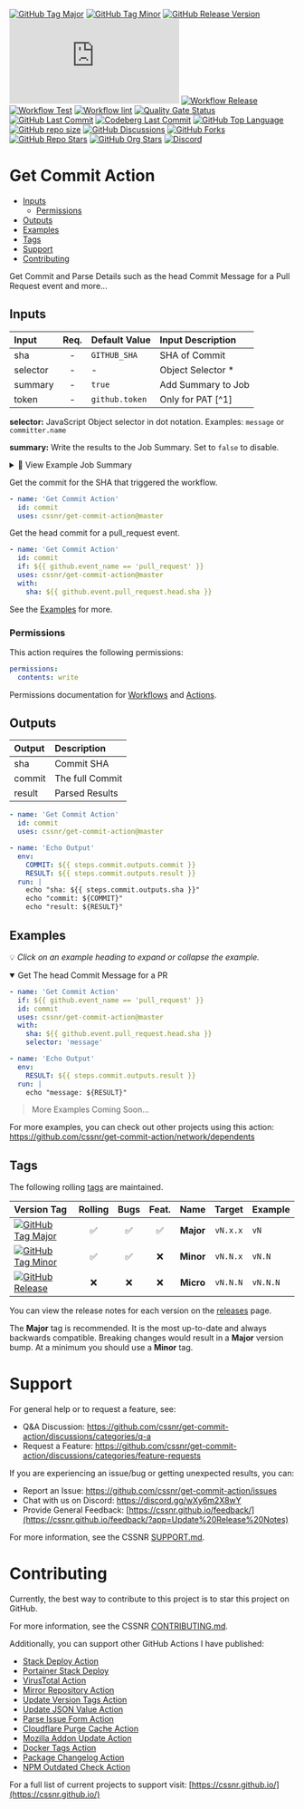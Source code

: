 [![GitHub Tag Major](https://img.shields.io/github/v/tag/cssnr/get-commit-action?sort=semver&filter=!v*.*&logo=git&logoColor=white&labelColor=585858&label=%20)](https://github.com/cssnr/get-commit-action/tags)
[![GitHub Tag Minor](https://img.shields.io/github/v/tag/cssnr/get-commit-action?sort=semver&filter=!v*.*.*&logo=git&logoColor=white&labelColor=585858&label=%20)](https://github.com/cssnr/get-commit-action/tags)
[![GitHub Release Version](https://img.shields.io/github/v/release/cssnr/get-commit-action?logo=git&logoColor=white&labelColor=585858&label=%20)](https://github.com/cssnr/get-commit-action/releases/latest)
[![GitHub Dist Size](https://img.shields.io/github/size/cssnr/get-commit-action/dist%2Findex.js?label=dist%20size)](https://github.com/cssnr/get-commit-action/blob/master/src/index.js)
[![Workflow Release](https://img.shields.io/github/actions/workflow/status/cssnr/get-commit-action/release.yaml?logo=github&label=release)](https://github.com/cssnr/get-commit-action/actions/workflows/release.yaml)
[![Workflow Test](https://img.shields.io/github/actions/workflow/status/cssnr/get-commit-action/test.yaml?logo=github&label=test)](https://github.com/cssnr/get-commit-action/actions/workflows/test.yaml)
[![Workflow lint](https://img.shields.io/github/actions/workflow/status/cssnr/get-commit-action/lint.yaml?logo=github&label=lint)](https://github.com/cssnr/get-commit-action/actions/workflows/lint.yaml)
[![Quality Gate Status](https://sonarcloud.io/api/project_badges/measure?project=smashedr_get-commit-action&metric=alert_status)](https://sonarcloud.io/summary/new_code?id=smashedr_get-commit-action)
[![GitHub Last Commit](https://img.shields.io/github/last-commit/cssnr/get-commit-action?logo=github&label=updated)](https://github.com/cssnr/get-commit-action/graphs/commit-activity)
[![Codeberg Last Commit](https://img.shields.io/gitea/last-commit/shaner/get-commit-action/master?gitea_url=https%3A%2F%2Fcodeberg.org%2F&logo=codeberg&logoColor=white&label=updated)](https://codeberg.org/shaner/get-commit-action)
[![GitHub Top Language](https://img.shields.io/github/languages/top/cssnr/get-commit-action?logo=htmx)](https://github.com/cssnr/get-commit-action)
[![GitHub repo size](https://img.shields.io/github/repo-size/cssnr/get-commit-action?logo=bookstack&logoColor=white&label=repo%20size)](https://github.com/cssnr/get-commit-action)
[![GitHub Discussions](https://img.shields.io/github/discussions/cssnr/get-commit-action)](https://github.com/cssnr/get-commit-action/discussions)
[![GitHub Forks](https://img.shields.io/github/forks/cssnr/get-commit-action?style=flat&logo=github)](https://github.com/cssnr/get-commit-action/forks)
[![GitHub Repo Stars](https://img.shields.io/github/stars/cssnr/get-commit-action?style=flat&logo=github)](https://github.com/cssnr/get-commit-action/stargazers)
[![GitHub Org Stars](https://img.shields.io/github/stars/cssnr?style=flat&logo=github&label=org%20stars)](https://cssnr.github.io/)
[![Discord](https://img.shields.io/discord/899171661457293343?logo=discord&logoColor=white&label=discord&color=7289da)](https://discord.gg/wXy6m2X8wY)

# Get Commit Action

- [Inputs](#Inputs)
  - [Permissions](#Permissions)
- [Outputs](#Outputs)
- [Examples](#Examples)
- [Tags](#Tags)
- [Support](#Support)
- [Contributing](#Contributing)

Get Commit and Parse Details such as the head Commit Message for a Pull Request event and more...

## Inputs

| Input    | Req. | Default&nbsp;Value | Input&nbsp;Description |
| :------- | :--: | :----------------- | :--------------------- |
| sha      |  -   | `GITHUB_SHA`       | SHA of Commit          |
| selector |  -   | -                  | Object Selector \*     |
| summary  |  -   | `true`             | Add Summary to Job     |
| token    |  -   | `github.token`     | Only for PAT [^1]      |

**selector:** JavaScript Object selector in dot notation.
Examples: `message` or `committer.name`

**summary:** Write the results to the Job Summary. Set to `false` to disable.

<details><summary>👀 View Example Job Summary</summary>

---

sha: [3b1a2525425924fc6a8aec772e7290770b1d9d79](https://github.com/cssnr/get-commit-action/commit/3b1a2525425924fc6a8aec772e7290770b1d9d79)

<details open><summary>Result</summary><pre lang="text"><code>Example commit message</code></pre>
</details>
<details><summary>Commit</summary><pre lang="json"><code>{
  "sha": "3b1a2525425924fc6a8aec772e7290770b1d9d79",
  "node_id": "C_kwDOONDk4toAKDNiMWEyNTI1NDI1OTI0ZmM2YThhZWM3NzJlNzI5MDc3MGIxZDlkNzk",
  "url": "https://api.github.com/repos/cssnr/get-commit-action/git/commits/3b1a2525425924fc6a8aec772e7290770b1d9d79",
  "html_url": "https://github.com/cssnr/get-commit-action/commit/3b1a2525425924fc6a8aec772e7290770b1d9d79",
  "author": {
    "name": "Shane",
    "email": "6071159+smashedr@users.noreply.github.com",
    "date": "2025-03-22T21:15:04Z"
  },
  "committer": {
    "name": "Shane",
    "email": "6071159+smashedr@users.noreply.github.com",
    "date": "2025-03-22T21:15:04Z"
  },
  "tree": {
    "sha": "233fa1ab1901899a12d8bec605dae67c7970f807",
    "url": "https://api.github.com/repos/cssnr/get-commit-action/git/trees/233fa1ab1901899a12d8bec605dae67c7970f807"
  },
  "message": "Example commit message",
  "parents": [
    {
      "sha": "51cdac1118622fd9826cdfda0955aaa569524f8a",
      "url": "https://api.github.com/repos/cssnr/get-commit-action/git/commits/51cdac1118622fd9826cdfda0955aaa569524f8a",
      "html_url": "https://github.com/cssnr/get-commit-action/commit/51cdac1118622fd9826cdfda0955aaa569524f8a"
    }
  ],
  "verification": {
    "verified": true,
    "reason": "valid",
    "signature": "-----BEGIN PGP SIGNATURE-----\n\niHUEABYKAB0WIQRXgKNZZbHv52xw4573HsvCBq6NtQUCZ98oWAAKCRD3HsvCBq6N\ntcYCAP9oCe3uBkaz33L8wZhUDW7iF9sXIibxfCeXs4LUxpIO3AD/dB2vQIuQMHbr\nZ45xy85OM87OLRM6B21OT2Cl9UhJvg8=\n=uM4E\n-----END PGP SIGNATURE-----",
    "payload": "tree 233fa1ab1901899a12d8bec605dae67c7970f807\nparent 51cdac1118622fd9826cdfda0955aaa569524f8a\nauthor Shane <6071159+smashedr@users.noreply.github.com> 1742678104 -0700\ncommitter Shane <6071159+smashedr@users.noreply.github.com> 1742678104 -0700\n\nUupdate result\n",
    "verified_at": "2025-03-22T21:14:42Z"
  }
}</code></pre>
</details>
<details><summary>Config</summary><pre lang="yaml"><code>sha: ""
selector: "message"
summary: true</code></pre>
</details>

---

</details>

Get the commit for the SHA that triggered the workflow.

```yaml
- name: 'Get Commit Action'
  id: commit
  uses: cssnr/get-commit-action@master
```

Get the head commit for a pull_request event.

```yaml
- name: 'Get Commit Action'
  id: commit
  if: ${{ github.event_name == 'pull_request' }}
  uses: cssnr/get-commit-action@master
  with:
    sha: ${{ github.event.pull_request.head.sha }}
```

See the [Examples](#Examples) for more.

### Permissions

This action requires the following permissions:

```yaml
permissions:
  contents: write
```

Permissions documentation for [Workflows](https://docs.github.com/en/actions/writing-workflows/choosing-what-your-workflow-does/controlling-permissions-for-github_token) and [Actions](https://docs.github.com/en/actions/security-for-github-actions/security-guides/automatic-token-authentication).

## Outputs

| Output | Description     |
| :----- | :-------------- |
| sha    | Commit SHA      |
| commit | The full Commit |
| result | Parsed Results  |

```yaml
- name: 'Get Commit Action'
  id: commit
  uses: cssnr/get-commit-action@master

- name: 'Echo Output'
  env:
    COMMIT: ${{ steps.commit.outputs.commit }}
    RESULT: ${{ steps.commit.outputs.result }}
  run: |
    echo "sha: ${{ steps.commit.outputs.sha }}"
    echo "commit: ${COMMIT}"
    echo "result: ${RESULT}"
```

## Examples

💡 _Click on an example heading to expand or collapse the example._

<details open><summary>Get The head Commit Message for a PR</summary>

```yaml
- name: 'Get Commit Action'
  if: ${{ github.event_name == 'pull_request' }}
  id: commit
  uses: cssnr/get-commit-action@master
  with:
    sha: ${{ github.event.pull_request.head.sha }}
    selector: 'message'

- name: 'Echo Output'
  env:
    RESULT: ${{ steps.commit.outputs.result }}
  run: |
    echo "message: ${RESULT}"
```

</details>

> More Examples Coming Soon...

For more examples, you can check out other projects using this action:  
https://github.com/cssnr/get-commit-action/network/dependents

## Tags

The following rolling [tags](https://github.com/cssnr/get-commit-action/tags) are maintained.

| Version&nbsp;Tag                                                                                                                                                                                                   | Rolling | Bugs | Feat. |   Name    |  Target  | Example  |
| :----------------------------------------------------------------------------------------------------------------------------------------------------------------------------------------------------------------- | :-----: | :--: | :---: | :-------: | :------: | :------- |
| [![GitHub Tag Major](https://img.shields.io/github/v/tag/cssnr/get-commit-action?sort=semver&filter=!v*.*&style=for-the-badge&label=%20&color=44cc10)](https://github.com/cssnr/get-commit-action/releases/latest) |   ✅    |  ✅  |  ✅   | **Major** | `vN.x.x` | `vN`     |
| [![GitHub Tag Minor](https://img.shields.io/github/v/tag/cssnr/get-commit-action?sort=semver&filter=!v*.*.*&style=for-the-badge&label=%20&color=blue)](https://github.com/cssnr/get-commit-action/releases/latest) |   ✅    |  ✅  |  ❌   | **Minor** | `vN.N.x` | `vN.N`   |
| [![GitHub Release](https://img.shields.io/github/v/release/cssnr/get-commit-action?style=for-the-badge&label=%20&color=red)](https://github.com/cssnr/get-commit-action/releases/latest)                           |   ❌    |  ❌  |  ❌   | **Micro** | `vN.N.N` | `vN.N.N` |

You can view the release notes for each version on the [releases](https://github.com/cssnr/get-commit-action/releases) page.

The **Major** tag is recommended. It is the most up-to-date and always backwards compatible.
Breaking changes would result in a **Major** version bump. At a minimum you should use a **Minor** tag.

# Support

For general help or to request a feature, see:

- Q&A Discussion: https://github.com/cssnr/get-commit-action/discussions/categories/q-a
- Request a Feature: https://github.com/cssnr/get-commit-action/discussions/categories/feature-requests

If you are experiencing an issue/bug or getting unexpected results, you can:

- Report an Issue: https://github.com/cssnr/get-commit-action/issues
- Chat with us on Discord: https://discord.gg/wXy6m2X8wY
- Provide General Feedback: [https://cssnr.github.io/feedback/](https://cssnr.github.io/feedback/?app=Update%20Release%20Notes)

For more information, see the CSSNR [SUPPORT.md](https://github.com/cssnr/.github/blob/master/.github/SUPPORT.md#support).

# Contributing

Currently, the best way to contribute to this project is to star this project on GitHub.

For more information, see the CSSNR [CONTRIBUTING.md](https://github.com/cssnr/.github/blob/master/.github/CONTRIBUTING.md#contributing).

Additionally, you can support other GitHub Actions I have published:

- [Stack Deploy Action](https://github.com/cssnr/stack-deploy-action?tab=readme-ov-file#readme)
- [Portainer Stack Deploy](https://github.com/cssnr/portainer-stack-deploy-action?tab=readme-ov-file#readme)
- [VirusTotal Action](https://github.com/cssnr/virustotal-action?tab=readme-ov-file#readme)
- [Mirror Repository Action](https://github.com/cssnr/mirror-repository-action?tab=readme-ov-file#readme)
- [Update Version Tags Action](https://github.com/cssnr/update-version-tags-action?tab=readme-ov-file#readme)
- [Update JSON Value Action](https://github.com/cssnr/update-json-value-action?tab=readme-ov-file#readme)
- [Parse Issue Form Action](https://github.com/cssnr/parse-issue-form-action?tab=readme-ov-file#readme)
- [Cloudflare Purge Cache Action](https://github.com/cssnr/cloudflare-purge-cache-action?tab=readme-ov-file#readme)
- [Mozilla Addon Update Action](https://github.com/cssnr/mozilla-addon-update-action?tab=readme-ov-file#readme)
- [Docker Tags Action](https://github.com/cssnr/docker-tags-action?tab=readme-ov-file#readme)
- [Package Changelog Action](https://github.com/cssnr/package-changelog-action?tab=readme-ov-file#readme)
- [NPM Outdated Check Action](https://github.com/cssnr/npm-outdated-action?tab=readme-ov-file#readme)

For a full list of current projects to support visit: [https://cssnr.github.io/](https://cssnr.github.io/)
